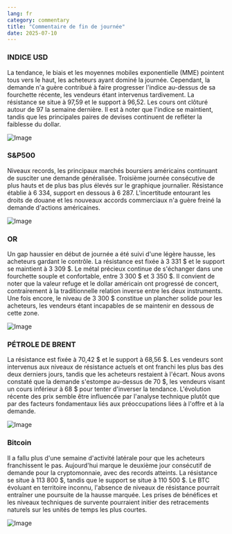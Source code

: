 ```yaml
---
lang: fr
category: commentary
title: "Commentaire de fin de journée"
date: 2025-07-10
---
```


### INDICE USD

La tendance, le biais et les moyennes mobiles exponentielle (MME) pointent tous vers le haut, les acheteurs ayant dominé la journée. Cependant, la demande n'a guère contribué à faire progresser l'indice au-dessus de sa fourchette récente, les vendeurs étant intervenus tardivement. La résistance se situe à 97,59 et le support à 96,52. Les cours ont clôturé autour de 97 la semaine dernière. Il est à noter que l'indice se maintient, tandis que les principales paires de devises continuent de refléter la faiblesse du dollar.

![Image](https://markleighedu.github.io/img/Jul-2025/10-Jul-2025/usdindex.jpg)

### S&P500

Niveaux records, les principaux marchés boursiers américains continuant de susciter une demande généralisée. Troisième journée consécutive de plus hauts et de plus bas plus élevés sur le graphique journalier. Résistance établie à 6 334, support en dessous à 6 287. L'incertitude entourant les droits de douane et les nouveaux accords commerciaux n'a guère freiné la demande d'actions américaines.

![Image](https://markleighedu.github.io/img/Jul-2025/10-Jul-2025/sp500.jpg)

### OR

Un gap haussier en début de journée a été suivi d'une légère hausse, les acheteurs gardant le contrôle. La résistance est fixée à 3 331 $ et le support se maintient à 3 309 $. Le métal précieux continue de s'échanger dans une fourchette souple et confortable, entre 3 300 $ et 3 350 $. Il convient de noter que la valeur refuge et le dollar américain ont progressé de concert, contrairement à la traditionnelle relation inverse entre les deux instruments. Une fois encore, le niveau de 3 300 $ constitue un plancher solide pour les acheteurs, les vendeurs étant incapables de se maintenir en dessous de cette zone.

![Image](https://markleighedu.github.io/img/Jul-2025/10-Jul-2025/gold.jpg)

### PÉTROLE DE BRENT

La résistance est fixée à 70,42 $ et le support à 68,56 $. Les vendeurs sont intervenus aux niveaux de résistance actuels et ont franchi les plus bas des deux derniers jours, tandis que les acheteurs restaient à l'écart. Nous avons constaté que la demande s'estompe au-dessus de 70 $, les vendeurs visant un cours inférieur à 68 $ pour tenter d'inverser la tendance. L'évolution récente des prix semble être influencée par l'analyse technique plutôt que par des facteurs fondamentaux liés aux préoccupations liées à l'offre et à la demande.

![Image](https://markleighedu.github.io/img/Jul-2025/10-Jul-2025/brentoil.jpg)

### Bitcoin

Il a fallu plus d'une semaine d'activité latérale pour que les acheteurs franchissent le pas. Aujourd'hui marque le deuxième jour consécutif de demande pour la cryptomonnaie, avec des records atteints. La résistance se situe à 113 800 $, tandis que le support se situe à 110 500 $. Le BTC évoluant en territoire inconnu, l'absence de niveaux de résistance pourrait entraîner une poursuite de la hausse marquée. Les prises de bénéfices et les niveaux techniques de survente pourraient initier des retracements naturels sur les unités de temps les plus courtes.

![Image](https://markleighedu.github.io/img/Jul-2025/10-Jul-2025/bitcoin.jpg)

